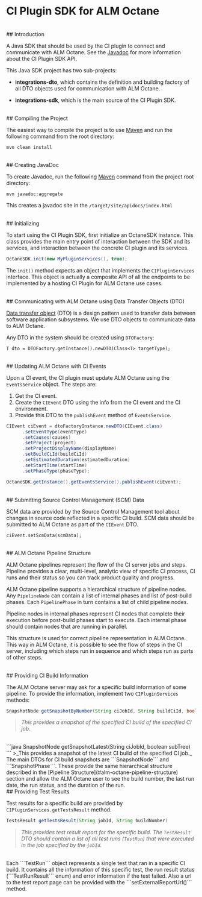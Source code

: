 # CI Plugin SDK for ALM Octane

<br>
## Introduction

A Java SDK that should be used by the CI plugin to connect and communicate with ALM Octane. See the [Javadoc](#creating-javadoc) for more information about the CI Plugin SDK API.

This Java SDK project has two sub-projects:

- **integrations-dto**, which contains the definition and building factory of all DTO objects used for communication with ALM Octane.

- **integrations-sdk**, which is the main source of the CI Plugin SDK.

<br>
## Compiling the Project

The easiest way to compile the project is to use [Maven](https://maven.apache.org/) and run the following command from the root directory:
```
mvn clean install
```

<br>
## Creating JavaDoc

To create Javadoc, run the following [Maven](https://maven.apache.org/) command from the project root directory:
```
mvn javadoc:aggregate
```
This creates a javadoc site in the ```/target/site/apidocs/index.html```

<br>
## Initializing

To start using the CI Plugin SDK, first initialize an OctaneSDK instance. This class provides the main entry point of interaction between the SDK and its services, and interaction between the concrete CI plugin and its services.
```java
OctaneSDK.init(new MyPluginServices(), true);
```
The ```init()``` method expects an object that implements the ```CIPluginServices``` interface. This object is actually a composite API of all the endpoints to be implemented by a hosting CI Plugin for ALM Octane use cases.

<br>
## Communicating with ALM Octane using Data Transfer Objects (DTO)

[Data transfer object](https://en.wikipedia.org/wiki/Data_transfer_object) (DTO) is a design pattern used to transfer data between software application subsystems. We use DTO objects to communicate data to ALM Octane.

Any DTO in the system should be created using ```DTOFactory```:
```
T dto = DTOFactory.getInstance().newDTO(Class<T> targetType);
```

<br>
## Updating ALM Octane with CI Events

Upon a CI event, the CI plugin must update ALM Octane using the ```EventsService``` object. The steps are:

1. Get the CI event.
2. Create the ```CIEvent``` DTO using the info from the CI event and the CI environment.
3. Provide this DTO to the ```publishEvent``` method of ```EventsService```.

```java
CIEvent ciEvent = dtoFactoryInstance.newDTO(CIEvent.class)
      .setEventType(eventType)
      .setCauses(causes)
      .setProject(project)
      .setProjectDisplayName(displayName)
      .setBuildCiId(buildCiId)
      .setEstimatedDuration(estimatedDuration)
      .setStartTime(startTime)
      .setPhaseType(phaseType);

OctaneSDK.getInstance().getEventsService().publishEvent(ciEvent);
```

<br>
## Submitting Source Control Management (SCM) Data

SCM data are provided by the Source Control Management tool about changes in source code reflected in a specific CI build. SCM data should be submitted to ALM Octane as part of the ```CIEvent``` DTO.
```
ciEvent.setScmData(scmData);
```

<br>
## ALM Octane Pipeline Structure

ALM Octane pipelines represent the flow of the CI server jobs and steps. Pipeline provides a clear, multi-level, analytic view of specific CI process, CI runs and their status so you can track product quality and progress.

ALM Octane pipeline supports a hierarchical structure of pipeline nodes. Any ```PipelineNode``` can contain a list of internal phases and list of post-build phases. Each ```PipelinePhase``` in turn contains a list of child pipeline nodes.

Pipeline nodes in internal phases represent CI nodes that complete their execution before post-build phases start to execute. Each internal phase should contain nodes that are running in parallel.

This structure is used for correct pipeline representation in ALM Octane. This way in ALM Octane, it is possible to see the flow of steps in the CI server, including which steps run in sequence and which steps run as parts of other steps.

<br>
## Providing CI Build Information

The ALM Octane server may ask for a specific build information of some pipeline. To provide the information, implement two ```CIPluginServices``` methods:

```java
SnapshotNode getSnapshotByNumber(String ciJobId, String buildCiId, boolean subTree)
```
>_This provides a snapshot of the specified CI build of the specified CI job._

<br>
```java
SnapshotNode getSnapshotLatest(String ciJobId, boolean subTree)
```
>_This provides a snapshot of the latest CI build of the specified CI job._

<br>
The main DTOs for CI build snapshots are ```SnapshotNode``` and ```SnapshotPhase```. These provide the same hierarchical structure described in the [Pipeline Structure](#alm-octane-pipeline-structure) section and allow the ALM Octane user to see the build number, the last run date, the run status, and the duration of the run.

<br>
## Providing Test Results

Test results for a specific build are provided by ```CIPluginServices.getTestsResult``` method.

```java
TestsResult getTestsResult(String jobId, String buildNumber)
```
>_This provides test result report for the specific build. The ```TestResult``` DTO should contain a list of all test runs (```TestRun```) that were executed in the job specified by the ```jobId```._

<br>
Each ```TestRun``` object represents a single test that ran in a specific CI build. It contains all the information of this specific test, the run result status (```TestRunResult``` enum) and error information if the test failed. Also a url to the test report page can be provided with the ```setExternalReportUrl()``` method.

